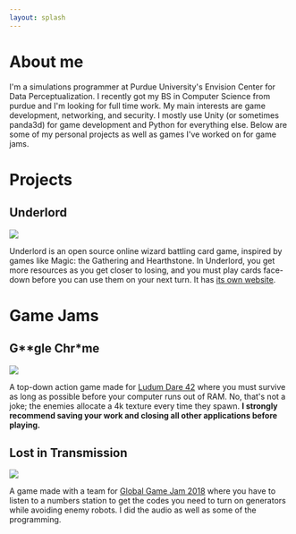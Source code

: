```yaml
---
layout: splash
---
```


# About me

I'm a simulations programmer at Purdue University's Envision Center for Data
Perceptualization. I recently got my BS in Computer Science from purdue and I'm
looking for full time work. My main interests are game development, networking,
and security. I mostly use Unity (or sometimes panda3d) for game development and
Python for everything else. Below are some of my personal projects as well as
games I've worked on for game jams.

# Projects

## Underlord

![]({{site.url}}/assets/screen5.png)

Underlord is an open source online wizard battling card game, inspired by games
like Magic: the Gathering and Hearthstone. In Underlord, you get more resources
as you get closer to losing, and you must play cards face-down before you can
use them on your next turn. It has [its own
website](https://underlordcg.github.io).

# Game Jams

## G\*\*gle Chr\*me

![]({{site.url}}/assets/screen2.png)

A top-down action game made for [Ludum Dare
42](https://ldjam.com/events/ludum-dare/42/ggle-chrme) where you must survive
as long as possible before your computer runs out of RAM. No, that's not a
joke; the enemies allocate a 4k texture every time they spawn. __I strongly
recommend saving your work and closing all other applications before playing.__

## Lost in Transmission

![]({{site.url}}/assets/screen4.png)

A game made with a team for [Global Game Jam
2018](https://globalgamejam.org/2018/games/lit-lost-transmission-0) where you
have to listen to a numbers station to get the codes you need to turn on
generators while avoiding enemy robots. I did the audio as well as some of the
programming.
